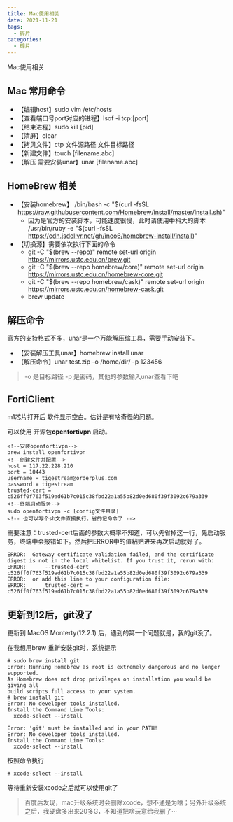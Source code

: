 ```yaml
---
title: Mac使用相关
date: 2021-11-21
tags: 
  - 碎片
categories: 
  - 碎片
---
```


Mac使用相关

<!--more-->

## Mac 常用命令

- 【编辑host】sudo vim /etc/hosts
- 【查看端口号port对应的进程】lsof -i tcp:[port]
- 【结束进程】sudo kill [pid]
- 【清屏】clear
- 【拷贝文件】ctp 文件源路径 文件目标路径  
- 【新建文件】touch [filename.abc]
- 【解压 需要安装unar】unar [filename.abc]

## HomeBrew 相关

- 【安装homebrew】 /bin/bash -c "$(curl -fsSL https://raw.githubusercontent.com/Homebrew/install/master/install.sh)"
  - 因为是官方的安装脚本，可能速度很慢，此时请使用中科大的脚本 /usr/bin/ruby -e "$(curl -fsSL https://cdn.jsdelivr.net/gh/ineo6/homebrew-install/install)"
- 【切换源】需要依次执行下面的命令
  - git -C "$(brew --repo)" remote set-url origin https://mirrors.ustc.edu.cn/brew.git
  - git -C "$(brew --repo homebrew/core)" remote set-url origin https://mirrors.ustc.edu.cn/homebrew-core.git
  - git -C "$(brew --repo homebrew/cask)" remote set-url origin https://mirrors.ustc.edu.cn/homebrew-cask.git
  - brew update


## 解压命令

官方的支持格式不多，unar是一个万能解压缩工具，需要手动安装下。

- 【安装解压工具unar】homebrew install unar
- 【解压命令】unar test.zip -o /home/dir/ -p 123456

> -o 是目标路径 -p 是密码，其他的参数输入unar查看下吧

## FortiClient

m1芯片打开后 软件显示空白。估计是有啥奇怪的问题。

可以使用 开源包**openfortivpn** 启动。

```
<!--安装openfortivpn-->
brew install openfortivpn
<!--创建文件并配置-->
host = 117.22.228.210
port = 10443
username = tigestream@orderplus.com
password = tigestream
trusted-cert = c526ff0f763f519ad61b7c015c38fbd22a1a55b82d0ed680f39f3092c679a339
<!--终端启动服务-->
sudo openfortivpn -c [config文件目录]
<!-- 也可以写个sh文件直接执行，省的记命令了 -->
```

需要注意：trusted-cert后面的参数大概率不知道，可以先省掉这一行，先启动服务，终端中会报错如下。然后把ERROR中的值粘贴进来再次启动就好了。

```
ERROR:  Gateway certificate validation failed, and the certificate digest is not in the local whitelist. If you trust it, rerun with:
ERROR:      --trusted-cert c526ff0f763f519ad61b7c015c38fbd22a1a55b82d0ed680f39f3092c679a339
ERROR:  or add this line to your configuration file:
ERROR:      trusted-cert = c526ff0f763f519ad61b7c015c38fbd22a1a55b82d0ed680f39f3092c679a339
```

## 更新到12后，git没了

更新到 MacOS Monterty(12.2.1) 后，遇到的第一个问题就是，我的git没了。

在我想用brew 重新安装git时，系统提示

```shell
# sudo brew install git
Error: Running Homebrew as root is extremely dangerous and no longer supported.
As Homebrew does not drop privileges on installation you would be giving all
build scripts full access to your system.
# brew install git
Error: No developer tools installed.
Install the Command Line Tools:
  xcode-select --install

Error: 'git' must be installed and in your PATH!
Error: No developer tools installed.
Install the Command Line Tools:
  xcode-select --install
```

按照命令执行

```shell
# xcode-select --install
```
等待重新安装xcode之后就可以使用git了

> 百度后发现，mac升级系统时会删除xcode，想不通是为啥；另外升级系统之后，我硬盘多出来20多G，不知道把啥玩意给我删了···